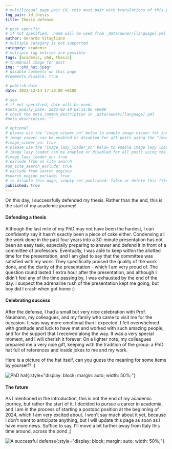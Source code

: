 ```yaml
---
# multilingual page pair id, this must pair with translations of this page. (This name must be unique)
lng_pair: id_thesis
title: Thesis defense

# post specific
# if not specified, .name will be used from _data/owner/[language].yml
author: Gerardo Vitagliano
# multiple category is not supported
category: academic
# multiple tag entries are possible
tags: [academic, phd, thesis]
# thumbnail image for post
img: ":phd_hat.jpeg"
# disable comments on this page
#comments_disable: true

# publish date
date: 2023-12-14 17:30:00 +0100

# seo
# if not specified, date will be used.
#meta_modify_date: 2022-02-10 08:11:06 +0900
# check the meta_common_description in _data/owner/[language].yml
#meta_description: ""

# optional
# please use the "image_viewer_on" below to enable image viewer for individual pages or posts (_posts/ or [language]/_posts folders).
# image viewer can be enabled or disabled for all posts using the "image_viewer_posts: true" setting in _data/conf/main.yml.
#image_viewer_on: true
# please use the "image_lazy_loader_on" below to enable image lazy loader for individual pages or posts (_posts/ or [language]/_posts folders).
# image lazy loader can be enabled or disabled for all posts using the "image_lazy_loader_posts: true" setting in _data/conf/main.yml.
#image_lazy_loader_on: true
# exclude from on site search
#on_site_search_exclude: true
# exclude from search engines
#search_engine_exclude: true
# to disable this page, simply set published: false or delete this file
published: true
---
```


<!-- outline-start -->

On this day, I successfully defended my thesis. Rather than the end, this is the start of my academic journey!
<!-- outline-end -->

#### Defending a thesis
Although the last mile of my PhD may not have been the hardest, I can confidently say it hasn't exactly been a piece of cake either. 
Condensing all the work done in the past four years into a 30-minute presentation has not been an easy task, especially preparing to answer and defend it in front of a committee of professors.
Eventually, I was able to keep within the allotted time for the presentation, and I am glad to say that the committee was satisfied with my work.
They specifically praised the quality of the work done, and the clarity of the presentation - which I am very proud of.
The question round lasted 1 extra hour after the presentation, and although I didn't feel any of the time passing by, I was exhausted by the end of the day. I suspect the adrenaline rush of the presentation kept me going, but boy did I crash when got home :)


#### Celebrating success

After the defense, I had a small but very nice celebration with Prof. Naumann, my colleagues, and my family who came to visit me for the occasion.
It was way more emotional than I expected. I felt overwhelmed with gratitude and luck to have met and worked with such amazing people, and for the support that I received along the way. It was a very special moment, and I will cherish it forever.
On a lighter note, my colleagues prepared me a very nice gift, keeping with the tradition of the group: a PhD hat full of references and inside jokes to me and my work.

Here is a picture of the hat itself, can you guess the meaning for some items by yourself? :)

![PhD hat](:phd_hat.jpeg){:style="display: block; margin: auto; width: 50%;"}


#### The future

As I mentioned in the introduction, this is not the end of my academic journey, but rather the start of it.
I decided to pursue a career in academia, and I am in the process of starting a postdoc position at the beginning of 2024, which I am very excited about.
I won't say much about it yet, because I don't want to anticipate anything, but I will update this page as soon as I have more news.
Suffice to say, I'll move a bit farther away from Italy this time around, across the pond ;)

![A successful defense](:successful_defense.jpg){:style="display: block; margin: auto; width: 50%;"}
